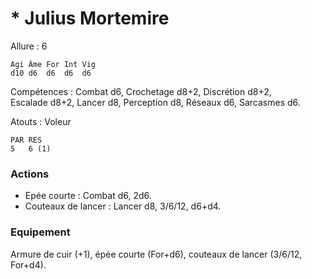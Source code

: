 # * Julius Mortemire

Allure : 6

	Agi	Âme	For	Int	Vig
	d10	d6	d6	d6	d6

Compétences : Combat d6, Crochetage d8+2, Discrétion d8+2, Escalade d8+2, Lancer d8, Perception d8, Réseaux d6, Sarcasmes d6.

Atouts : Voleur

	PAR	RES
	5	6 (1)

### Actions
- Epée courte : Combat d6, 2d6.
- Couteaux de lancer : Lancer d8, 3/6/12, d6+d4.

### Equipement
Armure de cuir (+1), épée courte (For+d6), couteaux de lancer (3/6/12, For+d4).
